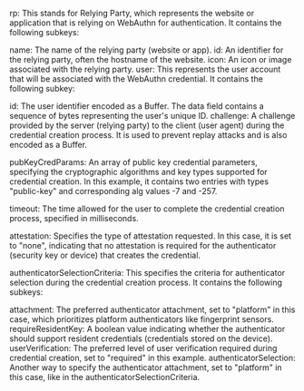 rp: This stands for Relying Party, which represents the website or application that is relying on WebAuthn for authentication. It contains the following subkeys:

name: The name of the relying party (website or app).
id: An identifier for the relying party, often the hostname of the website.
icon: An icon or image associated with the relying party.
user: This represents the user account that will be associated with the WebAuthn credential. It contains the following subkey:

id: The user identifier encoded as a Buffer. The data field contains a sequence of bytes representing the user's unique ID.
challenge: A challenge provided by the server (relying party) to the client (user agent) during the credential creation process. It is used to prevent replay attacks and is also encoded as a Buffer.

pubKeyCredParams: An array of public key credential parameters, specifying the cryptographic algorithms and key types supported for credential creation. In this example, it contains two entries with types "public-key" and corresponding alg values -7 and -257.

timeout: The time allowed for the user to complete the credential creation process, specified in milliseconds.

attestation: Specifies the type of attestation requested. In this case, it is set to "none", indicating that no attestation is required for the authenticator (security key or device) that creates the credential.

authenticatorSelectionCriteria: This specifies the criteria for authenticator selection during the credential creation process. It contains the following subkeys:

attachment: The preferred authenticator attachment, set to "platform" in this case, which prioritizes platform authenticators like fingerprint sensors.
requireResidentKey: A boolean value indicating whether the authenticator should support resident credentials (credentials stored on the device).
userVerification: The preferred level of user verification required during credential creation, set to "required" in this example.
authenticatorSelection: Another way to specify the authenticator attachment, set to "platform" in this case, like in the authenticatorSelectionCriteria.